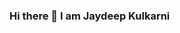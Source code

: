 ### Hi there 👋 I am Jaydeep Kulkarni

<!--
**jaydeepk8/jaydeepk8** is a ✨ _special_ ✨ repository because its `README.md` (this file) appears on your GitHub profile.

Here are some ideas to get you started:

- 📚 Skills : C, C++, Java, Python, HTML, CSS, Angular, MySQL
- 🌱 I’m currently learning : AI, ML, Python, Angular

-->
